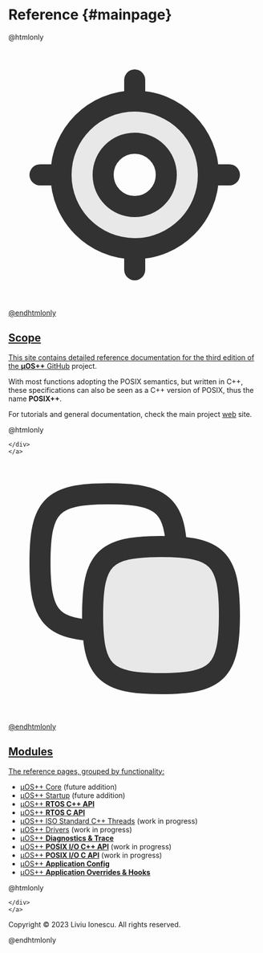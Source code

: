# Reference {#mainpage}

@htmlonly

<div class="cards">

  <div class="card">
    <a href="md_website_pages_install.html">
    <div class="card_container">
    <svg width="800px" height="800px" viewBox="0 0 24 24" fill="none" xmlns="http://www.w3.org/2000/svg">
        <path opacity="0.1" fill-rule="evenodd" clip-rule="evenodd" d="M12 5C8.13401 5 5 8.13401 5 12C5 15.866 8.13401 19 12 19C15.866 19 19 15.866 19 12C19 8.13401 15.866 5 12 5ZM12 8.75C10.2051 8.75 8.75 10.2051 8.75 12C8.75 13.7949 10.2051 15.25 12 15.25C13.7949 15.25 15.25 13.7949 15.25 12C15.25 10.2051 13.7949 8.75 12 8.75Z" fill="#323232"/>
        <path d="M19 12C19 15.866 15.866 19 12 19C8.13401 19 5 15.866 5 12C5 8.13401 8.13401 5 12 5C15.866 5 19 8.13401 19 12Z" stroke="#323232" stroke-width="2"/>
        <path d="M19 12H21" stroke="#323232" stroke-width="2" stroke-linecap="round" stroke-linejoin="round"/>
        <path d="M3 12H5" stroke="#323232" stroke-width="2" stroke-linecap="round" stroke-linejoin="round"/>
        <path d="M12 19L12 21" stroke="#323232" stroke-width="2" stroke-linecap="round" stroke-linejoin="round"/>
        <path d="M12 3L12 5" stroke="#323232" stroke-width="2" stroke-linecap="round" stroke-linejoin="round"/>
        <path d="M15 12C15 13.6569 13.6569 15 12 15C10.3431 15 9 13.6569 9 12C9 10.3431 10.3431 9 12 9C13.6569 9 15 10.3431 15 12Z" stroke="#323232" stroke-width="2"/>
    </svg>

@endhtmlonly

## Scope

This site contains detailed reference documentation for the
third edition of the **µOS++**
[GitHub](https://github.com/micro-os-plus) project.

With most functions adopting the POSIX semantics, but written in C++,
these specifications can also be seen as a C++ version of POSIX, thus
the name **POSIX++**.

For tutorials and general documentation, check the main project
[web](http://micro-os-plus.github.io) site.

@htmlonly

    </div>
    </a>
  </div>

  <div class="card">
    <a href="md_website_pages_developer.html">
    <div class="card_container">
    <svg width="800px" height="800px" viewBox="0 0 24 24" fill="none" xmlns="http://www.w3.org/2000/svg">
        <path opacity="0.1" d="M8 14.5C8 9.14725 9.14725 8 14.5 8C19.8527 8 21 9.14725 21 14.5C21 19.8527 19.8527 21 14.5 21C9.14725 21 8 19.8527 8 14.5Z" fill="#323232"/>
        <path d="M8 15.9615C3.92665 15.7245 3 14.3107 3 9.5C3 4.14725 4.14725 3 9.5 3C14.3107 3 15.7245 3.92665 15.9615 8" stroke="#323232" stroke-width="2" stroke-linecap="round"/>
        <path d="M8 14.5C8 9.14725 9.14725 8 14.5 8C19.8527 8 21 9.14725 21 14.5C21 19.8527 19.8527 21 14.5 21C9.14725 21 8 19.8527 8 14.5Z" stroke="#323232" stroke-width="2"/>
    </svg>

@endhtmlonly

## Modules

The reference pages, grouped by functionality:

* [µOS++ Core](group__cmsis-plus-core.html) (future addition)
* [µOS++ Startup](group__cmsis-plus-startup.html) (future addition)
* [µOS++ **RTOS C++ API**](group__cmsis-plus-rtos.html)
* [µOS++ **RTOS C API**](group__cmsis-plus-rtos-c.html)
* [µOS++ ISO Standard C++ Threads](group__cmsis-plus-iso.html) (work in progress)
* [µOS++ Drivers](group__cmsis-plus-drivers.html) (work in progress)
* [µOS++ **Diagnostics & Trace**](group__cmsis-plus-diag.html)
* [µOS++ **POSIX I/O C++ API**](group__cmsis-plus-posix-io.html) (work in progress)
* [µOS++ **POSIX I/O C API**](group__cmsis-plus-posix-io-c.html) (work in progress)
* [µOS++ **Application Config**](group__cmsis-plus-app-config.html)
* [µOS++ **Application Overrides & Hooks**](group__cmsis-plus-app-hooks.html)

@htmlonly

    </div>
    </a>
  </div>

</div>

<div class="footer">
  <p>Copyright © 2023 Liviu Ionescu. All rights reserved.</p>
</div>

@endhtmlonly
